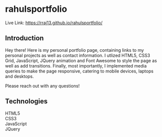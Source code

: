 # rahulsportfolio

Live Link: https://rraj13.github.io/rahulsportfolio/

## Introduction
Hey there! Here is my personal portfolio page, containing links to my personal projects as well as contact information. I utlized HTML5, CSS3 Grid, JavaScript, JQuery animation and Font Awesome to style the page as well as add transitions. Finally, most importantly, I implemented media queries to make the page responsive, catering to mobile devices, laptops and desktops. 

Please reach out with any questions!

## Technologies 
HTML5<br/>
CSS3<br/>
JavaScript<br/>
JQuery<br/>





